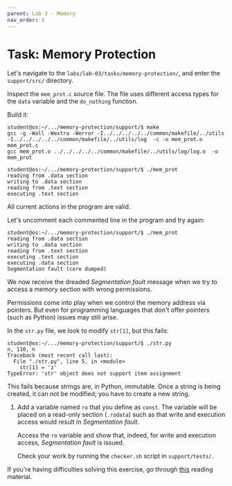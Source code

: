 ```yaml
---
parent: Lab 3 - Memory
nav_order: 3
---
```


# Task: Memory Protection

Let's navigate to the `labs/lab-03/tasks/memory-protection/`, and enter the `support/src/` directory.

Inspect the `mem_prot.c` source file.
The file uses different access types for the `data` variable and the `do_nothing` function.

Build it:

```console
student@os:~/.../memory-protection/support/$ make
gcc -g -Wall -Wextra -Werror -I../../../../../common/makefile/../utils -I../../../../../common/makefile/../utils/log  -c -o mem_prot.o mem_prot.c
gcc mem_prot.o ../../../../../common/makefile/../utils/log/log.o  -o mem_prot

student@os:~/.../memory-protection/support/$ ./mem_prot
reading from .data section
writing to .data section
reading from .text section
executing .text section
```

All current actions in the program are valid.

Let's uncomment each commented line in the program and try again:

```console
student@os:~/.../memory-protection/support/$ ./mem_prot
reading from .data section
writing to .data section
reading from .text section
executing .text section
executing .data section
Segmentation fault (core dumped)
```

We now receive the dreaded _Segmentation fault_ message when we try to access a memory section with wrong permissions.

Permissions come into play when we control the memory address via pointers.
But even for programming languages that don't offer pointers (such as Python) issues may still arise.

In the `str.py` file, we look to modify `str[1]`, but this fails:

```console
student@os:~/.../memory-protection/support/$ ./str.py
n, 110, n
Traceback (most recent call last):
  File "./str.py", line 5, in <module>
    str[1] = 'z'
TypeError: 'str' object does not support item assignment
```

This fails because strings are, in Python, immutable.
Once a string is being created, it can not be modified;
you have to create a new string.

1. Add a variable named `ro` that you define as `const`.
   The variable will be placed on a read-only section (`.rodata`) such as that write and execution access would result in _Segmentation fault_.

   Access the `ro` variable and show that, indeed, for write and execution access, _Segmentation fault_ is issued.

   Check your work by running the `checker.sh` script in `support/tests/`.

If you're having difficulties solving this exercise, go through [this](../../reading/working-with-memory.md) reading material.
